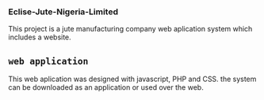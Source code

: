 ### Eclise-Jute-Nigeria-Limited
This project is a jute manufacturing company web aplication system which includes a website.

## `web application`
This web aplication was designed with javascript, PHP and CSS.
the system can be downloaded as an application or used over the web.
